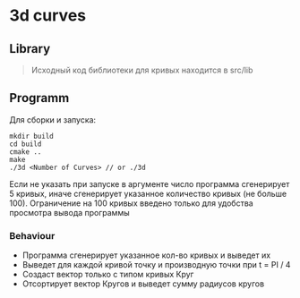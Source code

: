 # 3d curves

## Library
> Исходный код библиотеки для кривых находится в src/lib

## Programm
Для сборки и запуска:
```
mkdir build
cd build
cmake ..
make
./3d <Number of Curves> // or ./3d
```
Если не указать при запуске в аргументе число программа сгенерирует 5 кривых, иначе сгенерирует указанное количество кривых (не больше 100). Ограничение на 100 кривых введено только для удобства просмотра вывода программы

### Behaviour
* Программа сгенерирует указанное кол-во кривых и выведет их
* Выведет для каждой кривой точку и производную точки при t = PI / 4
* Создаст вектор только с типом кривых Круг
* Отсортирует вектор Кругов и выведет сумму радиусов кругов
